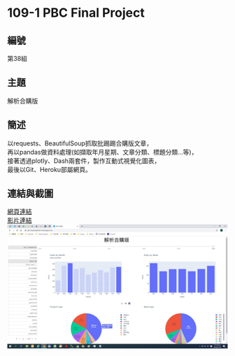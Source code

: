 # 109-1 PBC Final Project

## 編號
第38組

## 主題
解析合購版

## 簡述
以requests、BeautifulSoup抓取批踢踢合購版文章，  
再以pandas做資料處理(如擷取年月星期、文章分類、標題分類...等)，  
接著透過plotly、Dash兩套件，製作互動式視覺化圖表，  
最後以Git、Heroku部屬網頁。

## 連結與截圖
[網頁連結](https://pbc-buytogether.herokuapp.com/)  
[影片連結](https://drive.google.com/file/d/11hxTunMbw0F-aRaXMiodzWkXBhOrrrJn/view?usp=sharing)  
![網頁截圖](https://github.com/PinJu-Chen/PTT-Analysis/blob/main/file/prtscr.jpg)
